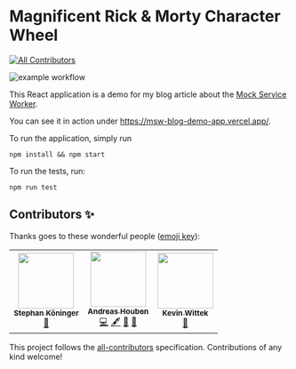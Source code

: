 # Magnificent Rick & Morty Character Wheel
<!-- ALL-CONTRIBUTORS-BADGE:START - Do not remove or modify this section -->
[![All Contributors](https://img.shields.io/badge/all_contributors-3-orange.svg?style=flat-square)](#contributors-)
<!-- ALL-CONTRIBUTORS-BADGE:END -->

![example workflow](https://github.com/andreashouben/msw-blog/actions/workflows/node.js.yml/badge.svg)

This React application is a demo for my blog article about the [Mock Service Worker](https://mswjs.io/).

You can see it in action under https://msw-blog-demo-app.vercel.app/.

To run the application, simply run

`npm install && npm start`

To run the tests, run:

`npm run test`
## Contributors ✨

Thanks goes to these wonderful people ([emoji key](https://allcontributors.org/docs/en/emoji-key)):

<!-- ALL-CONTRIBUTORS-LIST:START - Do not remove or modify this section -->
<!-- prettier-ignore-start -->
<!-- markdownlint-disable -->
<table>
  <tr>
    <td align="center"><a href="http://www.stekoe.de"><img src="https://avatars.githubusercontent.com/u/1809221?v=4?s=100" width="100px;" alt=""/><br /><sub><b>Stephan Köninger</b></sub></a><br /><a href="https://github.com/andreashouben/msw-blog/pulls?q=is%3Apr+reviewed-by%3ASteKoe" title="Reviewed Pull Requests">👀</a></td>
    <td align="center"><a href="https://github.com/andreashouben"><img src="https://avatars.githubusercontent.com/u/3708288?v=4?s=100" width="100px;" alt=""/><br /><sub><b>Andreas Houben</b></sub></a><br /><a href="https://github.com/andreashouben/msw-blog/commits?author=andreashouben" title="Code">💻</a> <a href="#content-andreashouben" title="Content">🖋</a> <a href="https://github.com/andreashouben/msw-blog/commits?author=andreashouben" title="Documentation">📖</a> <a href="#ideas-andreashouben" title="Ideas, Planning, & Feedback">🤔</a></td>
    <td align="center"><a href="https://wittek.dev"><img src="https://avatars.githubusercontent.com/u/5088104?v=4?s=100" width="100px;" alt=""/><br /><sub><b>Kevin Wittek</b></sub></a><br /><a href="https://github.com/andreashouben/msw-blog/pulls?q=is%3Apr+reviewed-by%3Akiview" title="Reviewed Pull Requests">👀</a></td>
  </tr>
</table>

<!-- markdownlint-restore -->
<!-- prettier-ignore-end -->

<!-- ALL-CONTRIBUTORS-LIST:END -->

This project follows the [all-contributors](https://github.com/all-contributors/all-contributors) specification. Contributions of any kind welcome!